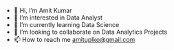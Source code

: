 - 👋 Hi, I’m Amit Kumar
- 👀 I’m interested in Data Analyst
- 🌱 I’m currently learning Data Science
- 💞️ I’m looking to collaborate on Data Analytics Projects
- 📫 How to reach me amituplko@gmail.com

<!---
amituplko/amituplko is a ✨ special ✨ repository because its `README.md` (this file) appears on your GitHub profile.
You can click the Preview link to take a look at your changes.
--->
